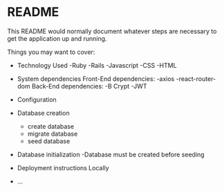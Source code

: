 # README

This README would normally document whatever steps are necessary to get the
application up and running.

Things you may want to cover:

- Technology Used
  -Ruby
  -Rails
  -Javascript
  -CSS
  -HTML

- System dependencies
  Front-End dependencies:
  -axios
  -react-router-dom
  Back-End dependencies:
  -B Crypt
  -JWT
- Configuration

* Database creation

  - create database
  - migrate database
  - seed database

* Database initialization
  -Database must be created before seeding

* Deployment instructions
  Locally

* ...
